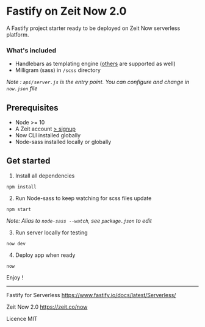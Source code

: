 # Fastify on Zeit Now 2.0

A Fastify project starter ready to be deployed on Zeit Now serverless platform.

### What's included
- Handlebars as templating engine ([others](https://github.com/fastify/point-of-view) are supported as well)
- Milligram (sass) in `/scss` directory

*Note : `api/server.js` is the entry point. You can configure and change in `now.json` file*

## Prerequisites
- Node >= 10
- A Zeit account [> signup](https://zeit.co)
- Now CLI installed globally
- Node-sass installed locally or globally

## Get started
1. Install all dependencies
```
npm install
```
2. Run Node-sass to keep watching for scss files update
```
npm start
```
*Note: Alias to `node-sass --watch`, see `package.json` to edit*

3. Run server locally for testing
```
now dev
```

4. Deploy app when ready
```
now
```

Enjoy !

***

Fastify for Serverless https://www.fastify.io/docs/latest/Serverless/

Zeit Now 2.0 https://zeit.co/now

Licence MIT